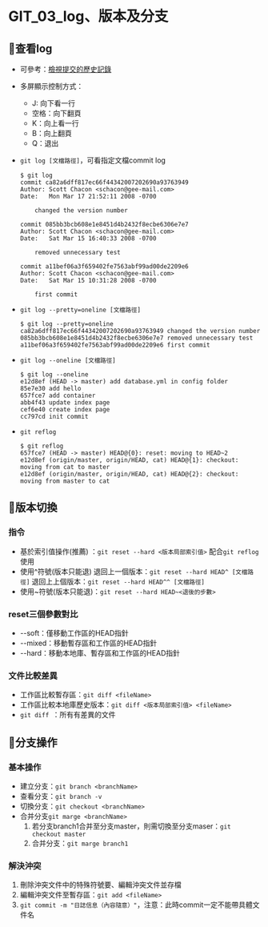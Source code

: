 # GIT_03_log、版本及分支
## 🧾查看log
- 可參考：[檢視提交的歷史記錄](https://git-scm.com/book/zh-tw/v2/Git-%E5%9F%BA%E7%A4%8E-%E6%AA%A2%E8%A6%96%E6%8F%90%E4%BA%A4%E7%9A%84%E6%AD%B7%E5%8F%B2%E8%A8%98%E9%8C%84)
- 多屏顯示控制方式：
	- J: 向下看一行
	- 空格：向下翻頁
	- K：向上看一行
	- B：向上翻頁
	- Q：退出

- `git log [文檔路徑]`，可看指定文檔commit log
	```console
	$ git log
	commit ca82a6dff817ec66f44342007202690a93763949
	Author: Scott Chacon <schacon@gee-mail.com>
	Date:   Mon Mar 17 21:52:11 2008 -0700

		changed the version number

	commit 085bb3bcb608e1e8451d4b2432f8ecbe6306e7e7
	Author: Scott Chacon <schacon@gee-mail.com>
	Date:   Sat Mar 15 16:40:33 2008 -0700

		removed unnecessary test

	commit a11bef06a3f659402fe7563abf99ad00de2209e6
	Author: Scott Chacon <schacon@gee-mail.com>
	Date:   Sat Mar 15 10:31:28 2008 -0700

		first commit
	```

- `git log --pretty=oneline [文檔路徑]`
	```console
	$ git log --pretty=oneline
	ca82a6dff817ec66f44342007202690a93763949 changed the version number
	085bb3bcb608e1e8451d4b2432f8ecbe6306e7e7 removed unnecessary test
	a11bef06a3f659402fe7563abf99ad00de2209e6 first commit
	```

- `git log --oneline [文檔路徑]`
	```console
	$ git log --oneline
	e12d8ef (HEAD -> master) add database.yml in config folder
	85e7e30 add hello
	657fce7 add container
	abb4f43 update index page
	cef6e40 create index page
	cc797cd init commit
	```

- `git reflog`
	```console
	$ git reflog
	657fce7 (HEAD -> master) HEAD@{0}: reset: moving to HEAD~2
	e12d8ef (origin/master, origin/HEAD, cat) HEAD@{1}: checkout: moving from cat to master
	e12d8ef (origin/master, origin/HEAD, cat) HEAD@{2}: checkout: moving from master to cat
	```

## 🧾版本切換
### 指令
- 基於索引值操作(推薦) ：`git reset --hard <版本局部索引值>`
配合`git reflog`使用
- 使用^符號(版本只能退)
退回上一個版本：`git reset --hard HEAD^ [文檔路徑]`
退回上上個版本：`git reset --hard HEAD^^ [文檔路徑]`
- 使用~符號(版本只能退)：`git reset --hard HEAD~<退後的步數>`

### reset三個參數對比
-  \--soft：僅移動工作區的HEAD指針
-  \--mixed：移動暫存區和工作區的HEAD指針
-  \--hard：移動本地庫、暫存區和工作區的HEAD指針

### 文件比較差異
- 工作區比較暫存區：`git diff <fileName>`
- 工作區比較本地庫歷史版本：`git diff <版本局部索引值> <fileName>`
- `git diff `：所有有差異的文件
    
## 🧾分支操作
### 基本操作
- 建立分支：`git branch <branchName>`
- 查看分支：`git branch -v`
- 切換分支：`git checkout <branchName>`
- 合并分支`git marge <branchName>`
	1. 若分支branch1合并至分支master，則需切換至分支maser：`git checkout master`
	2. 合并分支：`git marge branch1`

### 解決沖突
1.  刪除沖突文件中的特殊符號要、編輯沖突文件並存檔
2.  編輯沖突文件至暫存區：`git add <fileName>`
3.  `git commit -m "日誌信息（內容隨意）"`，注意：此時commit一定不能帶具體文件名